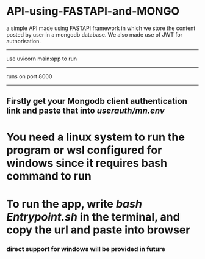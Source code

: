 # API-using-FASTAPI-and-MONGO
a simple API made using FASTAPI framework in which we store the content posted by user in a mongodb database. We also made use of JWT for authorisation.
<br><hr>
use uvicorn main:app to run
<br><hr>
runs on port 8000
<br><hr>
<h2>Firstly get your Mongodb client authentication link and paste that into <i>userauth/mn.env</i></h2>
<h1>You need a linux system to run the program or wsl configured for windows since it requires bash command to run</h1>
<h1>To run the app, write <i>bash Entrypoint.sh</i> in the terminal, and copy the url and paste into browser</h1>
<h3>direct support for windows will be provided in future</h3>
